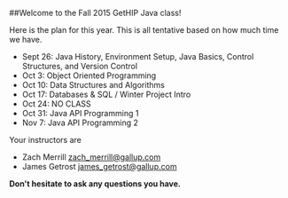 ##Welcome to the Fall 2015 GetHIP Java class!

Here is the plan for this year. This is all tentative based on how much time we have.

- Sept 26: Java History, Environment Setup, Java Basics, Control Structures, and Version Control
- Oct 3:   Object Oriented Programming
- Oct 10:  Data Structures and Algorithms
- Oct 17:  Databases & SQL / Winter Project Intro
- Oct 24:  NO CLASS
- Oct 31:  Java API Programming 1
- Nov 7:   Java API Programming 2

Your instructors are 
- Zach Merrill <zach_merrill@gallup.com>
- James Getrost <james_getrost@gallup.com>

**Don't hesitate to ask any questions you have.**
